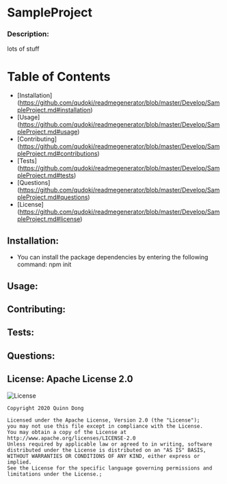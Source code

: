 # SampleProject 

### Description: 
 lots of stuff


# Table of Contents 

- [Installation] (https://github.com/qudoki/readmegenerator/blob/master/Develop/SampleProject.md#installation)
- [Usage] (https://github.com/qudoki/readmegenerator/blob/master/Develop/SampleProject.md#usage)
- [Contributing] (https://github.com/qudoki/readmegenerator/blob/master/Develop/SampleProject.md#contributions)
- [Tests] (https://github.com/qudoki/readmegenerator/blob/master/Develop/SampleProject.md#tests)
- [Questions] (https://github.com/qudoki/readmegenerator/blob/master/Develop/SampleProject.md#questions)
- [License] (https://github.com/qudoki/readmegenerator/blob/master/Develop/SampleProject.md#license)


## Installation: 

- You can install the package dependencies by entering the following command: npm init


## Usage: 



## Contributing: 



## Tests: 



## Questions: 


 
## License: Apache License 2.0 

![License](https://img.shields.io/badge/license-Apache%202-blue")

    Copyright 2020 Quinn Dong 

    Licensed under the Apache License, Version 2.0 (the "License");
    you may not use this file except in compliance with the License.
    You may obtain a copy of the License at
    http://www.apache.org/licenses/LICENSE-2.0
    Unless required by applicable law or agreed to in writing, software
    distributed under the License is distributed on an "AS IS" BASIS,
    WITHOUT WARRANTIES OR CONDITIONS OF ANY KIND, either express or implied.
    See the License for the specific language governing permissions and
    limitations under the License.;
